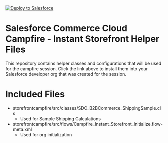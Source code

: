 <a href="https://githubsfdeploy.herokuapp.com/app/githubdeploy/salesforcecampfire/storefrontcampfire?ref=main">
  <img alt="Deploy to Salesforce"
       src="https://raw.githubusercontent.com/afawcett/githubsfdeploy/master/deploy.png">
</a>

# Salesforce Commerce Cloud Campfire - Instant Storefront Helper Files

This repository contains helper classes and configurations that will be used for the campfire session. Click the link above to install them into your Salesforce developer org that was created for the session.

# Included Files
* storefrontcampfire/src/classes/SDO_B2BCommerce_ShippingSample.cls
  - Used for Sample Shipping Calculations
* storefrontcampfire/src/flows/Campfire_Instant_Storefront_Initialize.flow-meta.xml
  - Used for org initialization
